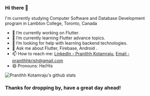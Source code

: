 ### Hi there 👋

I'm currently studying Computer Software and Database Development program in Lambton College, Toronto, Canada

- 🔭 I’m currently working on Flutter.
- 🌱 I’m currently learning Flutter advance topics.
- 🤔 I’m looking for help with learning backend technologies.
- 💬 Ask me about Flutter, Firebase, Android .
- 📫 How to reach me: [LinkedIn - Pranithh Kotamraju](https://www.linkedin.com/in/pranithh-kotamraju/), [Email - pranithhkrish@gmail.com](mailto:pranithhkrish@gmail.com)
- 😄 Pronouns: He/His

![Pranithh Kotamraju's github stats](https://github-readme-stats.anuraghazra1.vercel.app/api?username=PranithhKotamraju&show_icons=true&hide_border=true)

### Thanks for dropping by, have a great day ahead!
